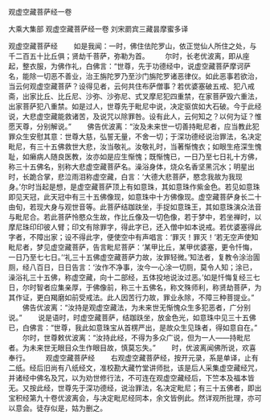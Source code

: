 观虚空藏菩萨经一卷


大乘大集部
观虚空藏菩萨经一卷
刘宋罽宾三藏昙摩蜜多译


观虚空藏菩萨经
　　如是我闻：一时，佛住佉陀罗山，依正觉仙人所住之处，与千二百五十比丘俱；贤劫千菩萨，弥勒为首。
　　尔时，长老优波离，即从座起，整衣服，为佛作礼，白佛言：“世尊，先于功德经中，说虚空藏菩萨摩诃萨名，能除一切恶不善业，治王旃陀罗乃至沙门旃陀罗诸恶律仪。如此恶事若欲治，当云何观虚空藏菩萨？设得见者，云何共住布萨僧事？若优婆塞破五戒、犯八戒斋，出家比丘、比丘尼、沙弥、沙弥尼、式叉摩尼犯四重禁，在家菩萨毁六重法，出家菩萨犯八重禁。如是过人，世尊先于毗尼中说，决定驱傧如大石破。今于此经说，大悲虚空藏能救诸苦，及说咒以除罪咎。设有此人，云何知之？以何为证？惟愿天尊，分别解说。”
　　佛告优波离：“汝及未来世一切善持毗尼者，应当教此犯罪众生安慰其意：世尊大慈，弘誓无量，不舍一切；于深功德经说治罪法，名决定毗尼，有三十五佛救世大悲，汝当敬礼。汝敬礼时，当著惭愧衣；如眼生疮深生愧耻，如癞病人随良医教，汝亦如是应生惭愧；既惭愧已，一日乃至七日礼十方佛，称三十五佛名，别称大悲虚空藏菩萨名。澡浴身体，烧众名香坚黑沉水；明星出时，长跪合掌，悲泣雨泪称虚空藏，白言：‘大德大悲菩萨，愍念我故为我现身。’尔时当起是想，是虚空藏菩萨顶上有如意珠，其如意珠作紫金色。若见如意珠即见天冠，此天冠中有三十五佛像现，如意珠中十方佛像现。虚空藏菩萨身长二十由旬，若现大身与观世音等。此菩萨结跏趺坐，手捉如意珠王，其如意珠演众法音与毗尼合。若此菩萨怜愍众生故，作比丘像及一切色像，若于梦中，若坐禅时，以摩尼珠印印彼人臂；印文有除罪字，得此字已，还入僧中如本说戒。若优婆塞得此字者，不障出家；设不得此字，便使空中有声唱言：‘罪灭！罪灭！’若无空声使知毗尼者，梦见虚空藏菩萨，告言毗尼菩萨：‘某甲比丘，某甲优婆塞，更令忏悔，一日乃至七七日。’‘礼三十五佛虚空藏菩萨力故，汝罪轻微。’知法者，复教令涂治圊厕，经八百日，日日告言：‘汝作不净事，汝今一心涂一切厕，莫令人知；涂已，澡浴礼三十五佛，称虚空藏，向十二部经，五体投地说汝过恶。’如是忏悔复经三七日，尔时智者应集亲厚，于佛像前，称三十五佛名，称文殊师利，称贤劫菩萨，为其作证，更白羯磨如前受戒法。此人因苦行力故，罪业永除，不障三种菩提业。”
　　佛告优波离：“汝持是观虚空藏法，为未来世无惭愧众生多犯恶者，广分别说。”
　　说是语时，时虚空藏菩萨，结跏趺坐，放金色光，如意珠中见三十五佛已，白佛言：“世尊，我此如意珠宝从首楞严出，是故众生见珠者，得如意自在。”
　　尔时，世尊敕优波离：“汝持此经，不得为多众广说，但为一人——持毗尼者。为未来世无眼目众生作眼目故，慎莫忘失。”
　　时，优波离闻佛所说，欢喜奉行。
　　观虚空藏菩萨经
　　右观虚空藏菩萨经，按开元录，系是单译，止有二纸。经后旧尚有八纸经文，准校勘大藏竹堂讲师批，该是后人采集虚空藏经咒，并诸经中佛名及咒，以为劝世修行法，不可连在观虚空藏经后，下竺本及福本皆无。又按此经，世尊先于深功德经，说治罪法，名决定毗尼；有三十五佛者，即出宝积经第九十卷优波离会，与决定毗尼经同本，余文皆例此。然详观所批理，亦可以意会。徒存似是，姑为删之。
 
